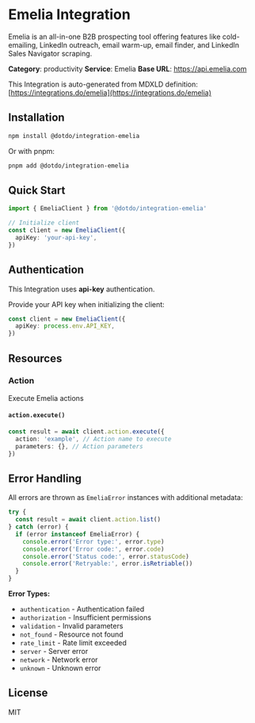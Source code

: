 # Emelia Integration

Emelia is an all-in-one B2B prospecting tool offering features like cold-emailing, LinkedIn outreach, email warm-up, email finder, and LinkedIn Sales Navigator scraping.

**Category**: productivity
**Service**: Emelia
**Base URL**: https://api.emelia.com

This Integration is auto-generated from MDXLD definition: [https://integrations.do/emelia](https://integrations.do/emelia)

## Installation

```bash
npm install @dotdo/integration-emelia
```

Or with pnpm:

```bash
pnpm add @dotdo/integration-emelia
```

## Quick Start

```typescript
import { EmeliaClient } from '@dotdo/integration-emelia'

// Initialize client
const client = new EmeliaClient({
  apiKey: 'your-api-key',
})
```

## Authentication

This Integration uses **api-key** authentication.

Provide your API key when initializing the client:

```typescript
const client = new EmeliaClient({
  apiKey: process.env.API_KEY,
})
```

## Resources

### Action

Execute Emelia actions

#### `action.execute()`

```typescript
const result = await client.action.execute({
  action: 'example', // Action name to execute
  parameters: {}, // Action parameters
})
```

## Error Handling

All errors are thrown as `EmeliaError` instances with additional metadata:

```typescript
try {
  const result = await client.action.list()
} catch (error) {
  if (error instanceof EmeliaError) {
    console.error('Error type:', error.type)
    console.error('Error code:', error.code)
    console.error('Status code:', error.statusCode)
    console.error('Retryable:', error.isRetriable())
  }
}
```

**Error Types:**

- `authentication` - Authentication failed
- `authorization` - Insufficient permissions
- `validation` - Invalid parameters
- `not_found` - Resource not found
- `rate_limit` - Rate limit exceeded
- `server` - Server error
- `network` - Network error
- `unknown` - Unknown error

## License

MIT
